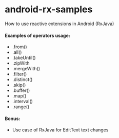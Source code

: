 # android-rx-samples
How to use reactive extensions in Android (RxJava)

#### Examples of operators usage:
- .from()
- .all()
- .takeUntil()
- .zipWith
- .mergeWith()
- .filter()
- .distinct()
- .skip()
- .buffer()
- .map()
- .interval()
- .range()

#### Bonus:
- Use case of RxJava for EditText text changes 
